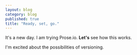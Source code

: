 ```yaml
---
layout: blog
category: blog
published: true
title: "Ready, set, go."
---
```


It's a new day. I am trying Prose.io. **Let's** see how this works. 

I'm excited about the possibilities of versioning. 
